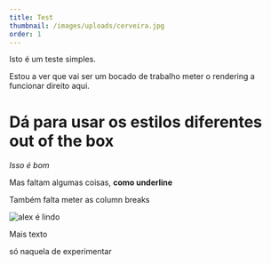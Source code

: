 ```yaml
---
title: Test
thumbnail: /images/uploads/cerveira.jpg
order: 1
---
```

Isto é um teste simples.

Estou a ver que vai ser um bocado de trabalho meter o rendering a funcionar direito aqui.

# Dá para usar os estilos diferentes out of the box

*Isso é bom*

Mas faltam algumas coisas, **como underline**

Também falta meter as column breaks

![alex é lindo](/images/uploads/alex-compressed.jpeg "Alex")

Mais texto

só naquela de experimentar
